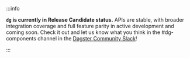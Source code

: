 :::info

**`dg` is currently in Release Candidate status.** APIs are stable, with broader integration coverage and full feature parity in active development and coming soon. Check it out and let us know what you think in the #dg-components channel in the [Dagster Community Slack](https://www.dagster.io/slack)!

:::